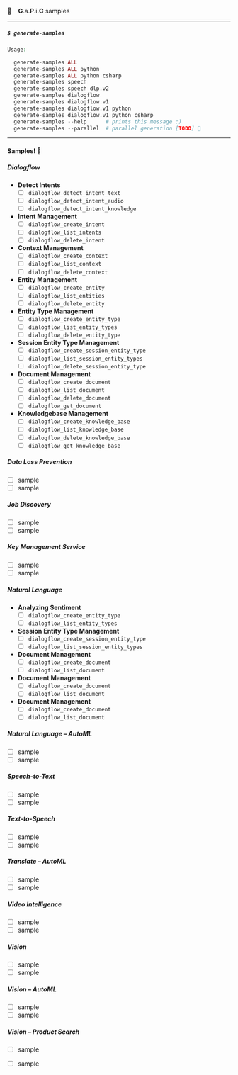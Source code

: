 🐄 ` ` **G**.a.**P**.i.**C** samples` `

----

##### `$ generate-samples`

```php
Usage:

  generate-samples ALL
  generate-samples ALL python
  generate-samples ALL python csharp
  generate-samples speech
  generate-samples speech dlp.v2
  generate-samples dialogflow
  generate-samples dialogflow.v1
  generate-samples dialogflow.v1 python
  generate-samples dialogflow.v1 python csharp
  generate-samples --help      # prints this message :)
  generate-samples --parallel  # parallel generation [TODO] 🦇
```
----

#### Samples! 🦑

##### Dialogflow
   
  - **Detect Intents**
    - [ ] `dialogflow_detect_intent_text`
    - [ ] `dialogflow_detect_intent_audio`
    - [ ] `dialogflow_detect_intent_knowledge`
 - **Intent Management**
    - [ ] `dialogflow_create_intent`
    - [ ] `dialogflow_list_intents`
    - [ ] `dialogflow_delete_intent`
 - **Context Management**
    - [ ] `dialogflow_create_context`
    - [ ] `dialogflow_list_context`
    - [ ] `dialogflow_delete_context`
  - **Entity Management**
    - [ ] `dialogflow_create_entity`
    - [ ] `dialogflow_list_entities`
    - [ ] `dialogflow_delete_entity`
 - **Entity Type Management**
    - [ ] `dialogflow_create_entity_type`
    - [ ] `dialogflow_list_entity_types`
    - [ ] `dialogflow_delete_entity_type`
  - **Session Entity Type Management**
    - [ ] `dialogflow_create_session_entity_type`
    - [ ] `dialogflow_list_session_entity_types`
    - [ ] `dialogflow_delete_session_entity_type`
  - **Document Management**
    - [ ] `dialogflow_create_document`
    - [ ] `dialogflow_list_document`
    - [ ] `dialogflow_delete_document`
    - [ ] `dialogflow_get_document`
  - **Knowledgebase Management**
    - [ ] `dialogflow_create_knowledge_base`
    - [ ] `dialogflow_list_knowledge_base`
    - [ ] `dialogflow_delete_knowledge_base`
    - [ ] `dialogflow_get_knowledge_base`
   
##### Data Loss Prevention

 - [ ] sample
 - [ ] sample
 
##### Job Discovery

 - [ ] sample
 - [ ] sample

##### Key Management Service

 - [ ] sample
 - [ ] sample

##### Natural Language

 - **Analyzing Sentiment**
    - [ ] `dialogflow_create_entity_type`
    - [ ] `dialogflow_list_entity_types`
  - **Session Entity Type Management**
    - [ ] `dialogflow_create_session_entity_type`
    - [ ] `dialogflow_list_session_entity_types`
  - **Document Management**
    - [ ] `dialogflow_create_document`
    - [ ] `dialogflow_list_document`
  - **Document Management**
    - [ ] `dialogflow_create_document`
    - [ ] `dialogflow_list_document`
  - **Document Management**
    - [ ] `dialogflow_create_document`
    - [ ] `dialogflow_list_document`

##### Natural Language – AutoML

 - [ ] sample
 - [ ] sample

##### Speech-to-Text

 - [ ] sample
 - [ ] sample

##### Text-to-Speech

 - [ ] sample
 - [ ] sample

##### Translate – AutoML

 - [ ] sample
 - [ ] sample

##### Video Intelligence

 - [ ] sample
 - [ ] sample

##### Vision

 - [ ] sample
 - [ ] sample

##### Vision – AutoML

 - [ ] sample
 - [ ] sample

##### Vision – Product Search

 - [ ] sample
 - [ ] sample

